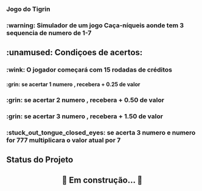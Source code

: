 ### Jogo do Tigrin 
<h3> :warning: Simulador de um jogo Caça-níqueis aonde tem 3 sequencia de numero de 1-7</h3>
<h2> :unamused: Condiçoes de acertos:</h2>
<h3><p>:wink: O jogador começará com 15 rodadas de créditos</p></h3>
<h4><p>:grin: se acertar 1 numero , recebera + 0.25 de valor</p></h3>
<h3><p>:grin: se acertar 2 numero ,  recebera + 0.50 de valor</p></h3>
<h3><p>:grin: se acertar 3 numero ,  recebera + 1.50 de valor</p></h3>
<h3><p>:stuck_out_tongue_closed_eyes: se acerta 3 numero e numero for 777 multiplicara o valor atual por 7</p></h4>


## Status do Projeto
<h2 align="center"> 
	🚧  Em construção...  🚧
</h2>
